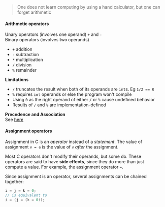 > One does not learn computing by using a hand calculator, but one can forget arithmetic

#### Arithmetic operators
Unary operators (involves one operand) `+` and `-`  
Binary operators (involves two operands)
- `+` addition
- `-` subtraction
- `*` multiplication
- `/` division
- `%` remainder

**Limitations**  
- `/` truncates the result when both of its operands are `int`s. Eg `1/2 == 0`
- `%` requires `int` operands or else the program won't compile
- Using `0` as the right operand of either `/` or `%` cause undefined behavior
- Results of `/` and `%` are implementation-defined

**Precedence and Association**  
See [here](./precedence-and-association.md)

#### Assignment operators
Assignment in C is an *operator* instead of a *statement*. The value of assignment `v = e` is the value of `v` *after* the assignment.

Most C operators don't modify their operands, but some do. These operators are said to have **side effects**, since they do more than just compute a value. For example, the assignment operator `=`.

Since assignment is an operator, several assignments can be chained together:
```c
i = j = k = 0;
// is equivalent to 
i = (j = (k = 0));
```